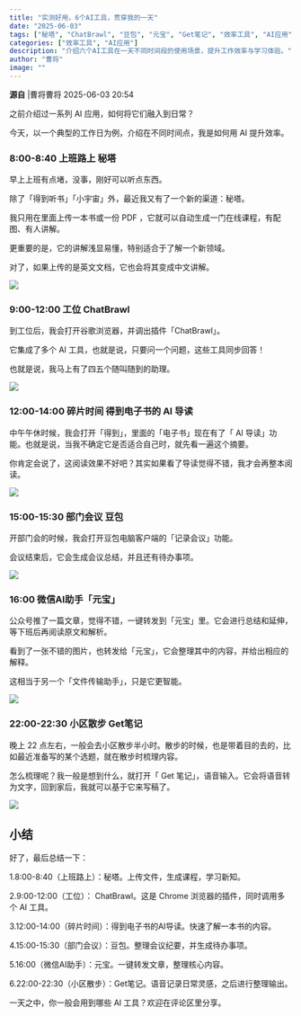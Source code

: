 ```yaml
---
title: "实测好用，6个AI工具，贯穿我的一天"
date: "2025-06-03"
tags: ["秘塔", "ChatBrawl", "豆包", "元宝", "Get笔记", "效率工具", "AI应用"]
categories: ["效率工具", "AI应用"]
description: "介绍六个AI工具在一天不同时间段的使用场景，提升工作效率与学习体验。"
author: "曹将"
image: ""
---
```

**源自** |曹将曹将 2025-06-03 20:54


之前介绍过一系列 AI 应用，如何将它们融入到日常？


今天，以一个典型的工作日为例，介绍在不同时间点，我是如何用 AI 提升效率。

### 8:00-8:40 上班路上 秘塔


早上上班有点堵，没事，刚好可以听点东西。


除了「得到听书」「小宇宙」外，最近我又有了一个新的渠道：秘塔。


我只用在里面上传一本书或一份 PDF ，它就可以自动生成一门在线课程，有配图、有人讲解。


更重要的是，它的讲解浅显易懂，特别适合于了解一个新领域。


对了，如果上传的是英文文档，它也会将其变成中文讲解。


![](https://ai.programnotes.cn/img/ai/fdc8070f120da01fb56338dc1c5f668f.jpeg)

### 9:00-12:00 工位 ChatBrawl


到工位后，我会打开谷歌浏览器，并调出插件「ChatBrawl」。


它集成了多个 AI 工具，也就是说，只要问一个问题，这些工具同步回答！


也就是说，我马上有了四五个随叫随到的助理。


![](https://ai.programnotes.cn/img/ai/bbdfff59640da0e2616bb0fa4b72a090.jpeg)

### 12:00-14:00 碎片时间 得到电子书的 AI 导读


中午午休时候，我会打开「得到」，里面的「电子书」现在有了「 AI 导读」功能。也就是说，当我不确定它是否适合自己时，就先看一遍这个摘要。


你肯定会说了，这阅读效果不好吧？其实如果看了导读觉得不错，我才会再整本阅读。


![](https://ai.programnotes.cn/img/ai/dec608f389a7cd62538d16687857cdf6.jpeg)

### 15:00-15:30 部门会议 豆包


开部门会的时候，我会打开豆包电脑客户端的「记录会议」功能。


会议结束后，它会生成会议总结，并且还有待办事项。


![](https://ai.programnotes.cn/img/ai/e592de469ca9a8719a53b582cb1c2990.jpeg)

### 16:00 微信AI助手「元宝」


公众号推了一篇文章，觉得不错，一键转发到「元宝」里。它会进行总结和延伸，等下班后再阅读原文和解析。


看到了一张不错的图片，也转发给「元宝」，它会整理其中的内容，并给出相应的解释。


这相当于另一个「文件传输助手」，只是它更智能。


![](https://ai.programnotes.cn/img/ai/2a1f58619c37074fc1da6375b667ab99.jpeg)

### 22:00-22:30 小区散步 Get笔记


晚上 22 点左右，一般会去小区散步半小时。散步的时候，也是带着目的去的，比如最近准备写的某个选题，就在散步时梳理内容。


怎么梳理呢？我一般是想到什么，就打开「 Get 笔记」，语音输入。它会将语音转为文字，回到家后，我就可以基于它来写稿了。


![](https://ai.programnotes.cn/img/ai/697ffae1b4a704d0bdb083f30e58cafa.jpeg)

## 小结


好了，最后总结一下：


1.8:00-8:40（上班路上）：秘塔。上传文件，生成课程，学习新知。

2.9:00-12:00（工位）： ChatBrawl。这是 Chrome 浏览器的插件，同时调用多个 AI 工具。

3.12:00-14:00（碎片时间）：得到电子书的AI导读。快速了解一本书的内容。

4.15:00-15:30（部门会议）：豆包。整理会议纪要，并生成待办事项。

5.16:00（微信AI助手）：元宝。一键转发文章，整理核心内容。

6.22:00-22:30（小区散步）：Get笔记。语音记录日常灵感，之后进行整理输出。


一天之中，你一般会用到哪些 AI 工具？欢迎在评论区里分享。

